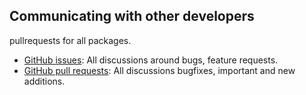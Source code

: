 ## Communicating with other developers

pullrequests for all packages.
- [GitHub issues](https://github.com/wooga/macos-security.groovy/issues): All discussions around bugs, feature requests.
- [GitHub pull requests](https://github.com/wooga/macos-security.groovy/pulls): All discussions bugfixes, important and new additions.

